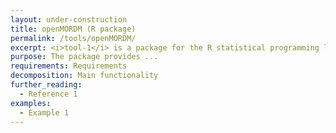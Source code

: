 ```yaml
---
layout: under-construction
title: openMORDM (R package)
permalink: /tools/openMORDM/
excerpt: <i>tool-1</i> is a package for the R statistical programming language to perform ...
purpose: The package provides ...
requirements: Requirements
decomposition: Main functionality
further_reading:
  - Reference 1
examples:
  - Example 1
---
```

